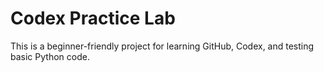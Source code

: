 # Codex Practice Lab

This is a beginner-friendly project for learning GitHub, Codex, and testing basic Python code.